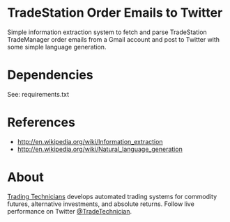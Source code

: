 TradeStation Order Emails to Twitter
====================================
Simple information extraction system to fetch and parse TradeStation TradeManager order emails from a Gmail account
and post to Twitter with some simple language generation.

Dependencies
============
See: requirements.txt

References
==========
* http://en.wikipedia.org/wiki/Information_extraction
* http://en.wikipedia.org/wiki/Natural_language_generation

About
=====
[Trading Technicians](http://tradingtechnicians.com/)
develops automated trading systems for commodity futures, alternative investments, and absolute returns.
Follow live performance on Twitter [@TradeTechnician](https://twitter.com/TradeTechnician).

